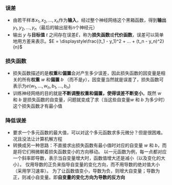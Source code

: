 ### 误差

-   由若干样本$x_1,x_2,...,x_n$作为**输入**，经过整个神经网络这个黑箱函数，得到**输出** $y_1,y_2,...,y_n$（最后的输出层有$n$个神经元）
-   输出 $y$ 与**目标值** $t$ 之间存在误差$E$，称为**损失函数**或**代价函数**，误差可以简单地用方差来表示。$E = \displaystyle\frac{(t_1 - y_1)^2 + ... + (t_n - y_n)^2}{n}$

### 损失函数

-   损失函数描述的是**权重**和**偏置**会对产生多少误差，因此损失函数的因变量是相关的所有**权重** $w$ 和**偏置** $b$ （而不是$y$），因变量当然就是误差了，损失函数可表示为$e(w_1,...,w_n,b_1,...,b_n)$
-   训练神经网络的目的就是**不断调整权重和偏置，使得误差不断变小**。既然 $w$ 和 $b$ 是损失函数的自变量，问题就变成了求（当这些自变量$w$ 和 $b$ 为多少时）这个损失函数才有最小值

### 降低误差

-   要求一个多元函数的最大值，可以对这个多元函数求多元微分？但是很困难。况且没法让计算机解方程
-   转换成另一种思路：不直接求出损失函数有最小值时对应的自变量 $w$ 和 $b$，而是将它们稍微朝着损失函数变小的方向移动。
    以一元函数为例，每一点都对应一个斜率即导数，表示当自变量增大时，函数值增大还是减小（以及变化的大小）。
    仅用导数的正负来指导自变量的变化方向，而不用导数的绝对值大小（采用学习速率）。
    为了让函数值变小，导数为负，则增大自变量；导数为正，则减小自变量。即**自变量的变化方向为导数的反方向**